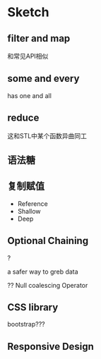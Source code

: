 
# Sketch

## filter and map

和常见API相似

## some and every

has one  and all 

## reduce

这和STL中某个函数异曲同工

## 语法糖

## 复制赋值

- Reference
- Shallow
- Deep

## Optional Chaining 
?

a safer way to greb data

??
Null coalescing Operator

## CSS library

bootstrap???


## Responsive Design

